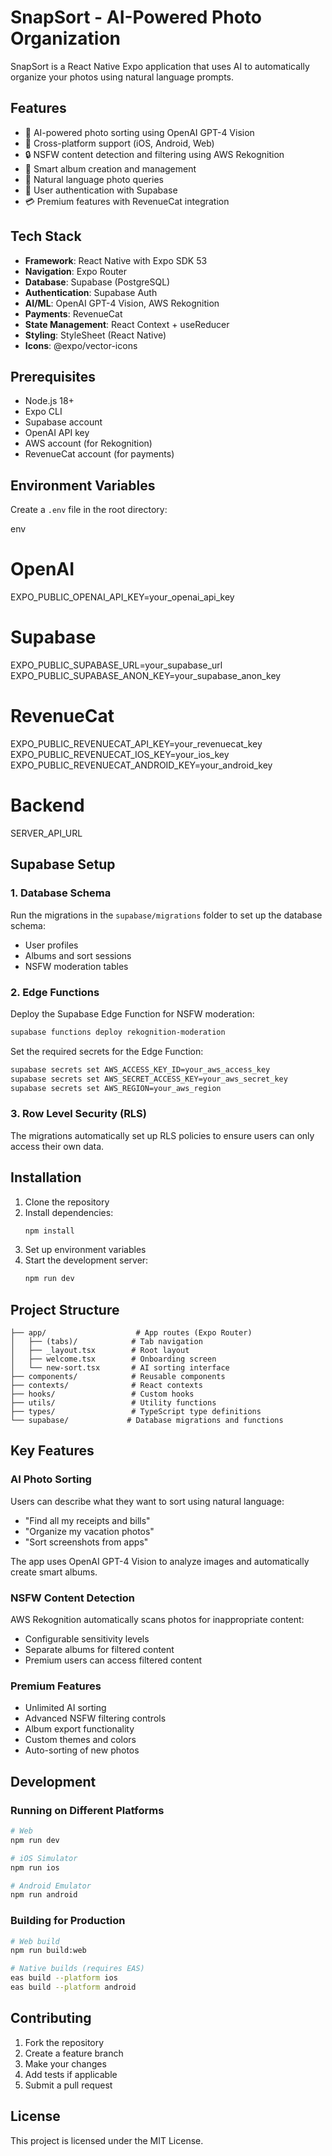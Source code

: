 # SnapSort - AI-Powered Photo Organization

SnapSort is a React Native Expo application that uses AI to automatically organize your photos using natural language prompts.

## Features

- 🤖 AI-powered photo sorting using OpenAI GPT-4 Vision
- 📱 Cross-platform support (iOS, Android, Web)
- 🔒 NSFW content detection and filtering using AWS Rekognition
- 📁 Smart album creation and management
- 🎯 Natural language photo queries
- 🔐 User authentication with Supabase
- 💳 Premium features with RevenueCat integration

## Tech Stack

- **Framework**: React Native with Expo SDK 53
- **Navigation**: Expo Router
- **Database**: Supabase (PostgreSQL)
- **Authentication**: Supabase Auth
- **AI/ML**: OpenAI GPT-4 Vision, AWS Rekognition
- **Payments**: RevenueCat
- **State Management**: React Context + useReducer
- **Styling**: StyleSheet (React Native)
- **Icons**: @expo/vector-icons

## Prerequisites

- Node.js 18+ 
- Expo CLI
- Supabase account
- OpenAI API key
- AWS account (for Rekognition)
- RevenueCat account (for payments)

## Environment Variables

Create a `.env` file in the root directory:

env
# OpenAI
EXPO_PUBLIC_OPENAI_API_KEY=your_openai_api_key

# Supabase
EXPO_PUBLIC_SUPABASE_URL=your_supabase_url
EXPO_PUBLIC_SUPABASE_ANON_KEY=your_supabase_anon_key

# RevenueCat
EXPO_PUBLIC_REVENUECAT_API_KEY=your_revenuecat_key
EXPO_PUBLIC_REVENUECAT_IOS_KEY=your_ios_key
EXPO_PUBLIC_REVENUECAT_ANDROID_KEY=your_android_key

# Backend
SERVER_API_URL

## Supabase Setup

### 1. Database Schema

Run the migrations in the `supabase/migrations` folder to set up the database schema:

- User profiles
- Albums and sort sessions
- NSFW moderation tables

### 2. Edge Functions

Deploy the Supabase Edge Function for NSFW moderation:

```bash
supabase functions deploy rekognition-moderation
```

Set the required secrets for the Edge Function:

```bash
supabase secrets set AWS_ACCESS_KEY_ID=your_aws_access_key
supabase secrets set AWS_SECRET_ACCESS_KEY=your_aws_secret_key  
supabase secrets set AWS_REGION=your_aws_region
```

### 3. Row Level Security (RLS)

The migrations automatically set up RLS policies to ensure users can only access their own data.

## Installation

1. Clone the repository
2. Install dependencies:
   ```bash
   npm install
   ```
3. Set up environment variables
4. Start the development server:
   ```bash
   npm run dev
   ```

## Project Structure

```
├── app/                    # App routes (Expo Router)
│   ├── (tabs)/            # Tab navigation
│   ├── _layout.tsx        # Root layout
│   ├── welcome.tsx        # Onboarding screen
│   └── new-sort.tsx       # AI sorting interface
├── components/            # Reusable components
├── contexts/              # React contexts
├── hooks/                 # Custom hooks
├── utils/                 # Utility functions
├── types/                 # TypeScript type definitions
└── supabase/             # Database migrations and functions
```

## Key Features

### AI Photo Sorting

Users can describe what they want to sort using natural language:
- "Find all my receipts and bills"
- "Organize my vacation photos"
- "Sort screenshots from apps"

The app uses OpenAI GPT-4 Vision to analyze images and automatically create smart albums.

### NSFW Content Detection

AWS Rekognition automatically scans photos for inappropriate content:
- Configurable sensitivity levels
- Separate albums for filtered content
- Premium users can access filtered content

### Premium Features

- Unlimited AI sorting
- Advanced NSFW filtering controls
- Album export functionality
- Custom themes and colors
- Auto-sorting of new photos

## Development

### Running on Different Platforms

```bash
# Web
npm run dev

# iOS Simulator
npm run ios

# Android Emulator  
npm run android
```

### Building for Production

```bash
# Web build
npm run build:web

# Native builds (requires EAS)
eas build --platform ios
eas build --platform android
```

## Contributing

1. Fork the repository
2. Create a feature branch
3. Make your changes
4. Add tests if applicable
5. Submit a pull request

## License

This project is licensed under the MIT License.